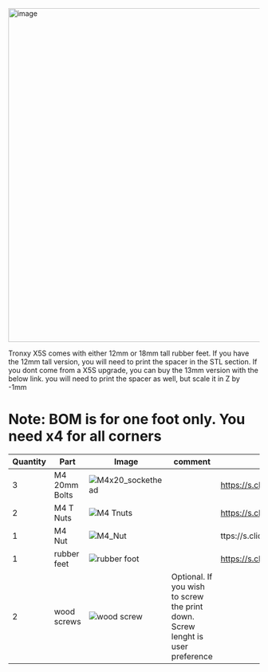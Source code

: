 <img width="670" alt="image" src="https://user-images.githubusercontent.com/37383368/211342597-c1054027-5f6b-4f2c-8b77-a220f70b6ec5.png">


Tronxy X5S comes with either 12mm or 18mm tall rubber feet. If you have the 12mm tall version, you will need to print the spacer in the STL section.
If you dont come from a X5S upgrade, you can buy the 13mm version with the below link. you will need to print the spacer as well, but scale it in Z by -1mm


# Note: BOM is for one foot only. You need x4 for all corners
| Quantity | Part                         | Image             | comment  | Links  |
| ------ | ----                           | -------              | -----  | -----	|
| 3       | M4 20mm Bolts       |![M4x20_sockethead](https://user-images.githubusercontent.com/37383368/150450850-96362b88-7eb0-4e35-8b51-9346630b014a.png)  |  |  https://s.click.aliexpress.com/e/_9RMap3 |
| 2       | M4 T Nuts         | ![M4 Tnuts](https://user-images.githubusercontent.com/37383368/137783436-4e1c6bae-e78c-47b5-b697-86cc7f41cef6.PNG) | | https://s.click.aliexpress.com/e/_AsGUWF |
| 1       | M4 Nut         |![M4_Nut](https://user-images.githubusercontent.com/37383368/150451383-3c5af331-50a8-4867-9555-faf2df61c88e.png)  | | ttps://s.click.aliexpress.com/e/_AFJSUp |
| 1       | rubber feet   | ![rubber foot](https://user-images.githubusercontent.com/37383368/150452220-a8de57e0-3f8c-42b2-a62d-61fac24ed3d8.PNG)   | | https://s.click.aliexpress.com/e/_99Up8y |
| 2       | wood screws        | ![wood screw](https://user-images.githubusercontent.com/37383368/150553866-186df15f-05e4-43c2-85c6-96cfa048c8f5.PNG) | Optional. If you wish to screw the print down. Screw lenght is user preference |  |
